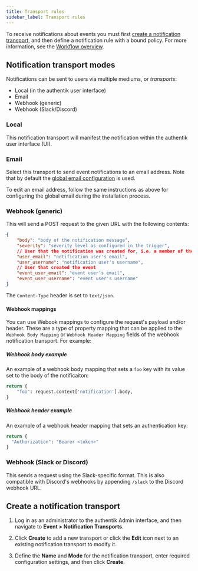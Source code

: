 ```yaml
---
title: Transport rules
sidebar_label: Transport rules
---
```


To receive notifications about events you must first [create a notification transport](#create-a-notification-transport), and then define a notification rule with a bound policy. For more information, see the [Workflow overview](./notifications.md#workflow-overview).

## Notification transport modes

Notifications can be sent to users via multiple mediums, or _transports_:

- Local (in the authentik user interface)
- Email
- Webhook (generic)
- Webhook (Slack/Discord)

### Local

This notification transport will manifest the notification within the authentik user interface (UI).

### Email

Select this transport to send event notifications to an email address. Note that by default the [global email configuration](../../install-config/install/docker-compose.mdx#email-configuration-optional-but-recommended) is used.

To edit an email address, follow the same instructions as above for configuring the global email during the installation process.

### Webhook (generic)

This will send a POST request to the given URL with the following contents:

```json
{
    "body": "body of the notification message",
    "severity": "severity level as configured in the trigger",
    // User that the notification was created for, i.e. a member of the group selected in the rule
    "user_email": "notification user's email",
    "user_username": "notification user's username",
    // User that created the event
    "event_user_email": "event user's email",
    "event_user_username": "event user's username"
}
```

The `Content-Type` header is set to `text/json`.

#### Webhook mappings

You can use Webook mappings to configure the request's payload and/or header. These are a type of property mapping that can be applied to the `Webhook Body Mapping` or `Webhook Header Mapping` fields of the webhook notification transport. For example:

##### Webhook body example

An example of a webhook body mapping that sets a `foo` key with its value set to the body of the notificaiton:

```python
return {
    "foo": request.context['notification'].body,
}
```

##### Webhook header example

An example of a webhook header mapping that sets an authentication key:

```python
return {
  "Authorization": "Bearer <token>"
}
```

### Webhook (Slack or Discord)

This sends a request using the Slack-specific format. This is also compatible with Discord's webhooks by appending `/slack` to the Discord webhook URL.

## Create a notification transport

1. Log in as an administrator to the authentik Admin interface, and then navigate to **Event > Notification Transports**.

2. Click **Create** to add a new transport or click the **Edit** icon next to an existing notification transport to modify it.

3. Define the **Name** and **Mode** for the notification transport, enter required configuration settings, and then click **Create**.
